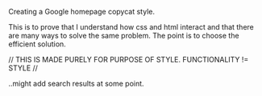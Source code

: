 Creating a Google homepage copycat style.

This is to prove that I understand how css and html interact and that there are many ways to solve the same problem. The point is to choose the efficient solution.

// THIS IS MADE PURELY FOR PURPOSE OF STYLE. FUNCTIONALITY != STYLE //

..might add search results at some point.